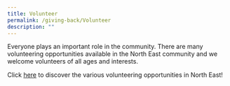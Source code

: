 ```yaml
---
title: Volunteer
permalink: /giving-back/Volunteer
description: ""
---
```

Everyone plays an important role in the community. There are many volunteering opportunities available in the North East community and we welcome volunteers of all ages and interests.

Click [here](https://form.gov.sg/#!/5ae14e9e02aca3001aa98c53) to discover the various volunteering opportunities in North East!